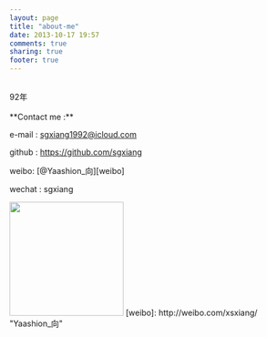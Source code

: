 ```yaml
---
layout: page
title: "about-me"
date: 2013-10-17 19:57
comments: true
sharing: true
footer: true
---
```

<br>        
92年
<br><br>
**Contact me :**

e-mail : sgxiang1992@icloud.com

github : https://github.com/sgxiang

weibo: [@Yaashion_向][weibo]

wechat : sgxiang

<img src="http://sgxiang.github.io/images/wechat.png" width=200>
[weibo]: http://weibo.com/xsxiang/ "Yaashion_向"